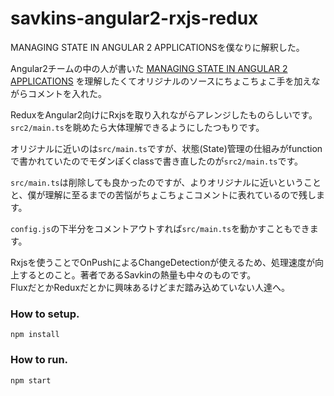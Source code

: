 # savkins-angular2-rxjs-redux
MANAGING STATE IN ANGULAR 2 APPLICATIONSを僕なりに解釈した。

Angular2チームの中の人が書いた
[MANAGING STATE IN ANGULAR 2 APPLICATIONS](http://victorsavkin.com/post/137821436516/managing-state-in-angular-2-applications)
を理解したくてオリジナルのソースにちょこちょこ手を加えながらコメントを入れた。

ReduxをAngular2向けにRxjsを取り入れながらアレンジしたものらしいです。  
`src2/main.ts`を眺めたら大体理解できるようにしたつもりです。

オリジナルに近いのは`src/main.ts`ですが、状態(State)管理の仕組みがfunctionで書かれていたのでモダンぽくclassで書き直したのが`src2/main.ts`です。

`src/main.ts`は削除しても良かったのですが、よりオリジナルに近いということと、僕が理解に至るまでの苦悩がちょこちょこコメントに表れているので残します。

`config.js`の下半分をコメントアウトすれば`src/main.ts`を動かすこともできます。

Rxjsを使うことでOnPushによるChangeDetectionが使えるため、処理速度が向上するとのこと。著者であるSavkinの熱量も中々のものです。  
FluxだとかReduxだとかに興味あるけどまだ踏み込めていない人達へ。

### How to setup.
```
npm install
```

### How to run.
```
npm start
```